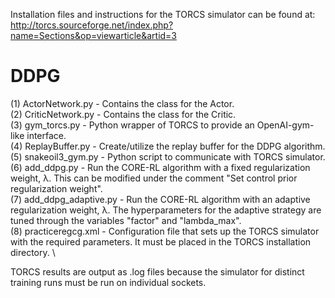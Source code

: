 Installation files and instructions for the TORCS simulator can be found at: <http://torcs.sourceforge.net/index.php?name=Sections&op=viewarticle&artid=3>

# DDPG
(1) ActorNetwork.py - Contains the class for the Actor. \
(2) CriticNetwork.py - Contains the class for the Critic. \
(3) gym_torcs.py - Python wrapper of TORCS to provide an OpenAI-gym-like interface. \
(4) ReplayBuffer.py - Create/utilize the replay buffer for the DDPG algorithm. \
(5) snakeoil3_gym.py - Python script to communicate with TORCS simulator. \
(6) add_ddpg.py - Run the CORE-RL algorithm with a fixed regularization weight, λ. This can be modified under the comment "Set control prior regularization weight". \
(7) add_ddpg_adaptive.py - Run the CORE-RL algorithm with an adaptive regularization weight, λ. The hyperparameters for the adaptive strategy are tuned through the variables "factor" and "lambda_max". \
(8) practiceregcg.xml - Configuration file that sets up the TORCS simulator with the required parameters. It must be placed in the TORCS installation directory. \
 
TORCS results are output as .log files because the simulator for distinct training runs must be run on individual sockets.
